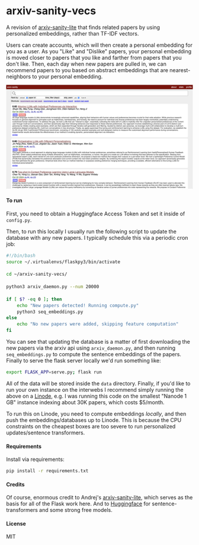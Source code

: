 
# arxiv-sanity-vecs

A revision of [arxiv-sanity-lite](https://github.com/karpathy/arxiv-sanity-lite) that finds related papers by using personalized embeddings, rather than TF-IDF vectors.

Users can create accounts, which will then create a personal embedding for you as a user. As you "Like" and "Dislike" papers, your personal embedding is moved closer to papers that you like and farther from papers that you don't like.
Then, each day when new papers are pulled in, we can recommend papers to you based on abstract embeddings that are nearest-neighbors to your personal embedding.

![Screenshot](screenshot.png)

#### To run

First, you need to obtain a Huggingface Access Token and set it inside of `config.py`.

Then, to run this locally I usually run the following script to update the database with any new papers. 
I typically schedule this via a periodic cron job:
```bash
#!/bin/bash
source ~/.virtualenvs/flaskpy3/bin/activate

cd ~/arxiv-sanity-vecs/

python3 arxiv_daemon.py --num 20000

if [ $? -eq 0 ]; then
    echo "New papers detected! Running compute.py"
    python3 seq_embeddings.py
else
    echo "No new papers were added, skipping feature computation"
fi
```

You can see that updating the database is a matter of first downloading the new papers via the arxiv api using `arxiv_daemon.py`, and then running `seq_embeddings.py` to compute the sentence embeddings of the papers. Finally to serve the flask server locally we'd run something like:

```bash
export FLASK_APP=serve.py; flask run
```

All of the data will be stored inside the `data` directory. Finally, if you'd like to run your own instance on the interwebs I recommend simply running the above on a [Linode](https://www.linode.com), e.g. I was running this code on the smallest "Nanode 1 GB" instance indexing about 30K papers, which costs $5/month.

To run this on Linode, you need to compute embeddings _locally_, and then push the embeddings/databases up to Linode.
This is because the CPU constraints on the cheapest boxes are too severe to run personalized updates/sentence transformers.

#### Requirements

 Install via requirements:

 ```bash
 pip install -r requirements.txt
 ```

#### Credits

Of course, enormous credit to Andrej's [arxiv-sanity-lite](https://github.com/karpathy/arxiv-sanity-lite), which serves as the basis for all of the Flask work here. 
And to [Huggingface](https://huggingface.co) for sentence-transformers and some strong free models.

#### License

MIT
